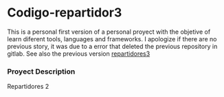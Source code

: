 
# Codigo-repartidor3

This is a personal first version of a personal proyect with the objetive of learn diferent tools, languages and frameworks. 
I apologize if there are no previous story, it was due to a error that deleted the previous repository in gitlab.
See also the previous version [repartidores3]()


### Proyect Description
Repartidores 2

